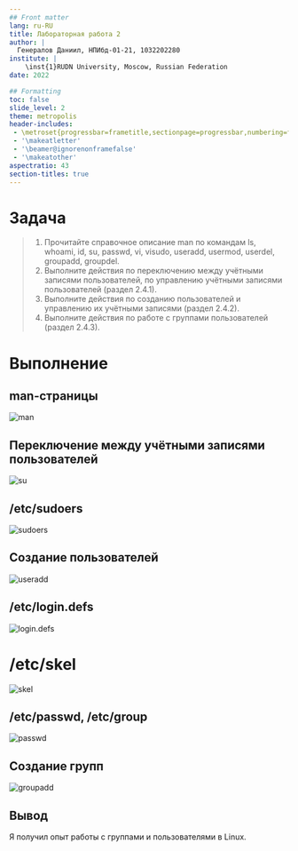 ```yaml
---
## Front matter
lang: ru-RU
title: Лабораторная работа 2
author: |
  Генералов Даниил, НПИбд-01-21, 1032202280
institute: |
	\inst{1}RUDN University, Moscow, Russian Federation
date: 2022

## Formatting
toc: false
slide_level: 2
theme: metropolis
header-includes: 
 - \metroset{progressbar=frametitle,sectionpage=progressbar,numbering=fraction}
 - '\makeatletter'
 - '\beamer@ignorenonframefalse'
 - '\makeatother'
aspectratio: 43
section-titles: true
---
```


# Задача

> 1. Прочитайте справочное описание man по командам ls, whoami, id, su, passwd,
> vi, visudo, useradd, usermod, userdel, groupadd, groupdel.
> 2. Выполните действия по переключению между учётными записями пользователей,
> по управлению учётными записями пользователей (раздел 2.4.1).
> 3. Выполните действия по созданию пользователей и управлению их учётными
> записями (раздел 2.4.2).
> 4. Выполните действия по работе с группами пользователей (раздел 2.4.3).

# Выполнение 

## man-страницы

![man](Screenshot_1.png)

## Переключение между учётными записями пользователей

![su](Screenshot_2.png)

## /etc/sudoers

![sudoers](Screenshot_3.png)

## Создание пользователей

![useradd](Screenshot_4.png)

## /etc/login.defs

![login.defs](Screenshot_5.png)

# /etc/skel

![skel](Screenshot_6.png)

## /etc/passwd, /etc/group

![passwd](Screenshot_7.png)

## Создание групп

![groupadd](Screenshot_8.png)


## Вывод

Я получил опыт работы с группами и пользователями в Linux.
